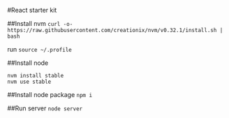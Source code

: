 #React starter kit

##Install nvm
```curl -o- https://raw.githubusercontent.com/creationix/nvm/v0.32.1/install.sh | bash```

run
```source ~/.profile```

##Install node
```
nvm install stable
nvm use stable
```

##Install node package
```npm i```

##Run server
```node server```
